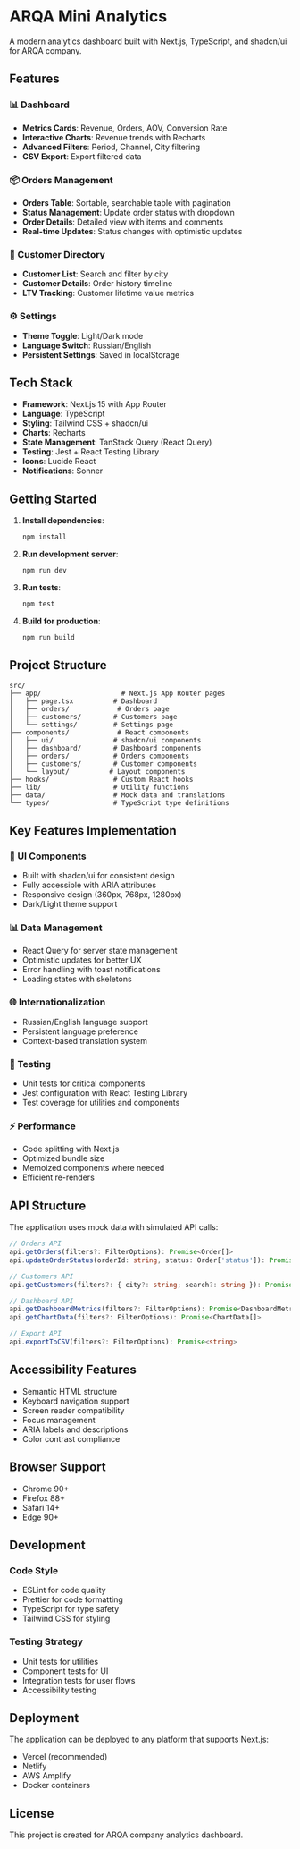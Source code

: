 # ARQA Mini Analytics

A modern analytics dashboard built with Next.js, TypeScript, and shadcn/ui for ARQA company.

## Features

### 📊 Dashboard
- **Metrics Cards**: Revenue, Orders, AOV, Conversion Rate
- **Interactive Charts**: Revenue trends with Recharts
- **Advanced Filters**: Period, Channel, City filtering
- **CSV Export**: Export filtered data

### 📦 Orders Management
- **Orders Table**: Sortable, searchable table with pagination
- **Status Management**: Update order status with dropdown
- **Order Details**: Detailed view with items and comments
- **Real-time Updates**: Status changes with optimistic updates

### 👥 Customer Directory
- **Customer List**: Search and filter by city
- **Customer Details**: Order history timeline
- **LTV Tracking**: Customer lifetime value metrics

### ⚙️ Settings
- **Theme Toggle**: Light/Dark mode
- **Language Switch**: Russian/English
- **Persistent Settings**: Saved in localStorage

## Tech Stack

- **Framework**: Next.js 15 with App Router
- **Language**: TypeScript
- **Styling**: Tailwind CSS + shadcn/ui
- **Charts**: Recharts
- **State Management**: TanStack Query (React Query)
- **Testing**: Jest + React Testing Library
- **Icons**: Lucide React
- **Notifications**: Sonner

## Getting Started

1. **Install dependencies**:
   ```bash
   npm install
   ```

2. **Run development server**:
   ```bash
   npm run dev
   ```

3. **Run tests**:
   ```bash
   npm test
   ```

4. **Build for production**:
   ```bash
   npm run build
   ```

## Project Structure

```
src/
├── app/                    # Next.js App Router pages
│   ├── page.tsx          # Dashboard
│   ├── orders/            # Orders page
│   ├── customers/        # Customers page
│   └── settings/         # Settings page
├── components/            # React components
│   ├── ui/               # shadcn/ui components
│   ├── dashboard/        # Dashboard components
│   ├── orders/           # Orders components
│   ├── customers/        # Customer components
│   └── layout/          # Layout components
├── hooks/                # Custom React hooks
├── lib/                  # Utility functions
├── data/                 # Mock data and translations
└── types/                # TypeScript type definitions
```

## Key Features Implementation

### 🎨 UI Components
- Built with shadcn/ui for consistent design
- Fully accessible with ARIA attributes
- Responsive design (360px, 768px, 1280px)
- Dark/Light theme support

### 📊 Data Management
- React Query for server state management
- Optimistic updates for better UX
- Error handling with toast notifications
- Loading states with skeletons

### 🌐 Internationalization
- Russian/English language support
- Persistent language preference
- Context-based translation system

### 🧪 Testing
- Unit tests for critical components
- Jest configuration with React Testing Library
- Test coverage for utilities and components

### ⚡ Performance
- Code splitting with Next.js
- Optimized bundle size
- Memoized components where needed
- Efficient re-renders

## API Structure

The application uses mock data with simulated API calls:

```typescript
// Orders API
api.getOrders(filters?: FilterOptions): Promise<Order[]>
api.updateOrderStatus(orderId: string, status: Order['status']): Promise<Order>

// Customers API  
api.getCustomers(filters?: { city?: string; search?: string }): Promise<Customer[]>

// Dashboard API
api.getDashboardMetrics(filters?: FilterOptions): Promise<DashboardMetrics>
api.getChartData(filters?: FilterOptions): Promise<ChartData[]>

// Export API
api.exportToCSV(filters?: FilterOptions): Promise<string>
```

## Accessibility Features

- Semantic HTML structure
- Keyboard navigation support
- Screen reader compatibility
- Focus management
- ARIA labels and descriptions
- Color contrast compliance

## Browser Support

- Chrome 90+
- Firefox 88+
- Safari 14+
- Edge 90+

## Development

### Code Style
- ESLint for code quality
- Prettier for code formatting
- TypeScript for type safety
- Tailwind CSS for styling

### Testing Strategy
- Unit tests for utilities
- Component tests for UI
- Integration tests for user flows
- Accessibility testing

## Deployment

The application can be deployed to any platform that supports Next.js:

- Vercel (recommended)
- Netlify
- AWS Amplify
- Docker containers

## License

This project is created for ARQA company analytics dashboard.

